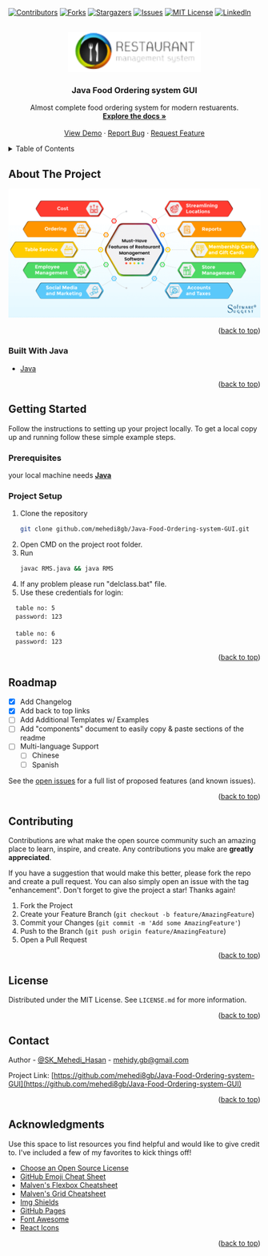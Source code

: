 [![Contributors][contributors-shield]][contributors-url]
[![Forks][forks-shield]][forks-url]
[![Stargazers][stars-shield]][stars-url]
[![Issues][issues-shield]][issues-url]
[![MIT License][license-shield]][license-url]
[![LinkedIn][linkedin-shield]][linkedin-url]



<!-- PROJECT LOGO -->
<br />
<div align="center">
  <a href="https://github.com/mehedi8gb/Java-Food-Ordering-system-GUI">
    <img src="/images/logo.png" alt="Logo" height="80">
  </a>

  <h3 align="center">Java Food Ordering system GUI</h3>

  <p align="center">
    Almost complete food ordering system for modern restuarents.
    <br />
    <a href="https://github.com/mehedi8gb/Java-Food-Ordering-system-GUI"><strong>Explore the docs »</strong></a>
    <br />
    <br />
    <a href="https://github.com/mehedi8gb/Java-Food-Ordering-system-GUI">View Demo</a>
    ·
    <a href="https://github.com/mehedi8gb/Java-Food-Ordering-system-GUI/issues">Report Bug</a>
    ·
    <a href="https://github.com/mehedi8gb/Java-Food-Ordering-system-GUI/issues">Request Feature</a>
  </p>
</div>



<!-- TABLE OF CONTENTS -->
<details>
  <summary>Table of Contents</summary>
  <ol>
    <li>
      <a href="#about-the-project">About The Project</a>
      <ul>
        <li><a href="#built-with">Built With</a></li>
      </ul>
    </li>
    <li>
      <a href="#getting-started">Getting Started</a>
      <ul>
        <li><a href="#prerequisites">Prerequisites</a></li>
        <li><a href="#installation">Installation</a></li>
      </ul>
    </li>
    <li><a href="#usage">Usage</a></li>
    <li><a href="#roadmap">Roadmap</a></li>
    <li><a href="#contributing">Contributing</a></li>
    <li><a href="#license">License</a></li>
    <li><a href="#contact">Contact</a></li>
    <li><a href="#acknowledgments">Acknowledgments</a></li>
  </ol>
</details>



<!-- ABOUT THE PROJECT -->
## About The Project

[![Home Page Screen Shot][product-screenshot]](#)

<p align="right">(<a href="#top">back to top</a>)</p>



### Built With Java

* [Java](https://www.oracle.com/java/technologies/downloads/#:~:text=Java%20SE%20Development%20Kit%2018.0.2.1%20downloads)


<p align="right">(<a href="#top">back to top</a>)</p>



<!-- GETTING STARTED -->
## Getting Started

Follow the instructions to setting up your project locally.
To get a local copy up and running follow these simple example steps.

### Prerequisites

your local machine needs
**[Java](https://www.oracle.com/java/technologies/downloads/#:~:text=Java%20SE%20Development%20Kit%2018.0.2.1%20downloads)**

### Project Setup

1. Clone the repository
   ```sh
   git clone github.com/mehedi8gb/Java-Food-Ordering-system-GUI.git
   ```
2. Open CMD on the project root folder.
3. Run 
   ```sh
   javac RMS.java && java RMS
   ```
4. If any problem please run "delclass.bat" file.
5. Use these credentials for login:
 ```sh
   table no: 5
   password: 123
   
   table no: 6
   password: 123
   ``` 

<p align="right">(<a href="#top">back to top</a>)</p>



<!-- USAGE EXAMPLES -->
<!-- ## Usage
Use this space to show useful examples of how a project can be used. Additional screenshots, code examples and demos work well in this space. You may also link to more resources.
_For more examples, please refer to the [Documentation](https://example.com)_
<p align="right">(<a href="#top">back to top</a>)</p>
 -->


<!-- ROADMAP -->
## Roadmap

- [x] Add Changelog
- [x] Add back to top links
- [ ] Add Additional Templates w/ Examples
- [ ] Add "components" document to easily copy & paste sections of the readme
- [ ] Multi-language Support
    - [ ] Chinese
    - [ ] Spanish

See the [open issues](https://github.com/mehedi8gb/Java-Food-Ordering-system-GUI/issues) for a full list of proposed features (and known issues).

<p align="right">(<a href="#top">back to top</a>)</p>



<!-- CONTRIBUTING -->
## Contributing

Contributions are what make the open source community such an amazing place to learn, inspire, and create. Any contributions you make are **greatly appreciated**.

If you have a suggestion that would make this better, please fork the repo and create a pull request. You can also simply open an issue with the tag "enhancement".
Don't forget to give the project a star! Thanks again!

1. Fork the Project
2. Create your Feature Branch (`git checkout -b feature/AmazingFeature`)
3. Commit your Changes (`git commit -m 'Add some AmazingFeature'`)
4. Push to the Branch (`git push origin feature/AmazingFeature`)
5. Open a Pull Request

<p align="right">(<a href="#top">back to top</a>)</p>



<!-- LICENSE -->
## License

Distributed under the MIT License. See `LICENSE.md` for more information.

<p align="right">(<a href="#top">back to top</a>)</p>



<!-- CONTACT -->
## Contact

Author - [@SK_Mehedi_Hasan](https://facebook.com/mehedi.8gb) - mehidy.gb@gmail.com

Project Link: [https://github.com/mehedi8gb/Java-Food-Ordering-system-GUI](https://github.com/mehedi8gb/Java-Food-Ordering-system-GUI)

<p align="right">(<a href="#top">back to top</a>)</p>



<!-- ACKNOWLEDGMENTS -->
## Acknowledgments

Use this space to list resources you find helpful and would like to give credit to. I've included a few of my favorites to kick things off!

* [Choose an Open Source License](https://choosealicense.com)
* [GitHub Emoji Cheat Sheet](https://www.webpagefx.com/tools/emoji-cheat-sheet)
* [Malven's Flexbox Cheatsheet](https://flexbox.malven.co/)
* [Malven's Grid Cheatsheet](https://grid.malven.co/)
* [Img Shields](https://shields.io)
* [GitHub Pages](https://pages.github.com)
* [Font Awesome](https://fontawesome.com)
* [React Icons](https://react-icons.github.io/react-icons/search)

<p align="right">(<a href="#top">back to top</a>)</p>



<!-- MARKDOWN LINKS & IMAGES -->
<!-- https://www.markdownguide.org/basic-syntax/#reference-style-links -->
[contributors-shield]: https://img.shields.io/github/contributors/mehedi8gb/Java-Food-Ordering-system-GUI.svg?style=for-the-badge
[contributors-url]: https://github.com/mehedi8gb/Java-Food-Ordering-system-GUI/graphs/contributors
[forks-shield]: https://img.shields.io/github/forks/mehedi8gb/Java-Food-Ordering-system-GUI.svg?style=for-the-badge
[forks-url]: https://github.com/mehedi8gb/Java-Food-Ordering-system-GUI/network/members
[stars-shield]: https://img.shields.io/github/stars/mehedi8gb/Java-Food-Ordering-system-GUI.svg?style=for-the-badge
[stars-url]: https://github.com/mehedi8gb/Java-Food-Ordering-system-GUI/stargazers
[issues-shield]: https://img.shields.io/github/issues/Java-Food-Ordering-system-GUI.svg?style=for-the-badge
[issues-url]: https://github.com/mehedi8gb/Java-Food-Ordering-system-GUI/issues
[license-shield]: https://img.shields.io/github/license/mehedi8gb/Java-Food-Ordering-system-GUI.svg?style=for-the-badge
[license-url]: https://github.com/mehedi8gb/Java-Food-Ordering-system-GUI/blob/master/LICENSE.txt
[linkedin-shield]: https://img.shields.io/badge/-LinkedIn-black.svg?style=for-the-badge&logo=linkedin&colorB=555
[linkedin-url]: https://linkedin.com/in/mehedigb
[product-screenshot]: images/Must-Have-Features-Of-Restaurant-Management-Software.png